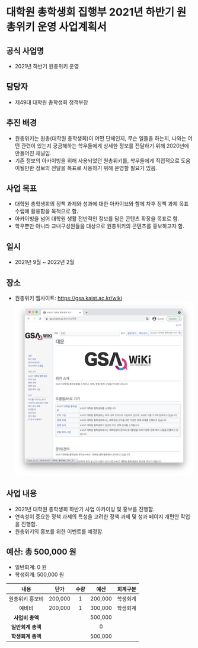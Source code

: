 대학원 총학생회 집행부 2021년 하반기 원총위키 운영 사업계획서
===

## 공식 사업명
- 2021년 하반기 원총위키 운영

## 담당자
- 제49대 대학원 총학생회 정책부장

## 추진 배경
- 원총위키는 원총(대학원 총학생회)이 어떤 단체인지, 무슨 일들을 하는지, 나와는 어떤 관련이 있는지 궁금해하는 학우들에게 상세한 정보를 전달하기 위해 2020년에 만들어진 채널임.
- 기존 정보의 아카이빙을 위해 사용되었던 원총위키를, 학우들에게 직접적으로 도움이될만한 정보의 전달을 목표로 사용하기 위해 운영할 필요가 있음.

## 사업 목표
- 대학원 총학생회의 정책 과제와 성과에 대한 아카이브와 함께 차후 정책 과제 목표 수립에 활용함을 목적으로 함.
- 아카이빙을 넘어 대학원 생활 전반적인 정보를 담은 콘텐츠 확장을 목표로 함.
- 학우뿐만 아니라 교내구성원들을 대상으로 원총위키의 콘텐츠를 홍보하고자 함.

## 일시
- 2021년 9월 ~ 2022년 2월 

## 장소
- 원총위키 웹사이트: https://gsa.kaist.ac.kr/wiki  
    ![원총위키 웹사이트](../../resources/원총위키-웹사이트.png)

## 사업 내용
- 2021년 대학원 총학생회 하반기 사업 아카이빙 및 홍보를 진행함.
- 연속성이 중요한 정책 과제의 특성을 고려한 정책 과제 및 성과 페이지 개편안 작업을 진행함.
- 원총위키의 홍보를 위한 이벤트를 예정함.

## 예산: 총 500,000 원
- 일반회계: 0 원
- 학생회계: 500,000 원 

| **내용** | **단가** | **수량** | **예산** | **회계구분** |
|:---:|:---:|:---:|:---:|:---:|
| 원총위키 홍보비 | 200,000 | 1 | 200,000 | 학생회계 |
| 예비비 | 200,000 | 1 | 300,000 | 학생회계 |
| **사업비 총액** |  |  | 500,000 | |
| **일반회계 총액** |  |  | 0 | |
| **학생회계 총액** |  |  | 500,000 | |
